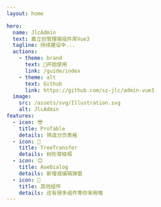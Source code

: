```yaml
---
layout: home

hero:
  name: JlcAdmin
  text: 嘉立创管理端组件库Vue3
  tagline: 持续建设中...
  actions:
    - theme: brand
      text: 👻开始使用
      link: /guide/index
    - theme: alt
      text: Github
      link: https://github.com/sz-jlc/admin-vue3
  image: 
    src: /assets/svg/Illustration.svg
    alt: JlcAdmin
features:
  - icon: 😎
    title: ProTable
    details: 筛选分页表格
  - icon: 🤗
    title: TreeTransfer
    details: 树形穿梭框
  - icon: 😊
    title: AoeDialog
    details: 新增或编辑弹窗
  - icon: 🤪
    title: 其他组件
    details: 还有很多组件等你来用哦
---
```

